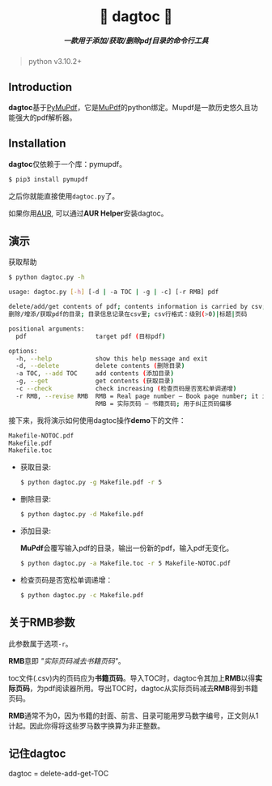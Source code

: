 <h1 align="center">🐍 dagtoc 📖</h1>

<h5 align="center">一款用于添加/获取/删除pdf目录的命令行工具</h5>

> python v3.10.2+



## Introduction

**dagtoc**基于[PyMuPdf](https://github.com/pymupdf/PyMuPDF)，它是[MuPdf](https://mupdf.com/)的python绑定。Mupdf是一款历史悠久且功能强大的pdf解析器。



## Installation

**dagtoc**仅依赖于一个库：pymupdf。

```bash
$ pip3 install pymupdf
```

之后你就能直接使用`dagtoc.py`了。

如果你用[AUR](https://wiki.archlinux.org/title/Arch_User_Repository), 可以通过**AUR Helper**安装dagtoc。



## 演示

获取帮助

```bash
$ python dagtoc.py -h

usage: dagtoc.py [-h] [-d | -a TOC | -g | -c] [-r RMB] pdf

delete/add/get contents of pdf; contents information is carried by csv; line in csv: level(>0)|title|page number
删除/增添/获取pdf的目录; 目录信息记录在csv里; csv行格式：级别(>0)|标题|页码

positional arguments:
  pdf                   target pdf (目标pdf)

options:
  -h, --help            show this help message and exit
  -d, --delete          delete contents (删除目录)
  -a TOC, --add TOC     add contents (添加目录)
  -g, --get             get contents (获取目录)
  -c --check            check increasing (检查页码是否宽松单调递增)
  -r RMB, --revise RMB  RMB = Real page number — Book page number; it is used to correct offset of page numbers
                        RMB = 实际页码 — 书籍页码; 用于纠正页码偏移
```

接下来，我将演示如何使用dagtoc操作**demo**下的文件：

```bash
Makefile-NOTOC.pdf
Makefile.pdf
Makefile.toc
```

- 获取目录:

    ```bash
    $ python dagtoc.py -g Makefile.pdf -r 5
    ```

- 删除目录:

    ```bash
    $ python dagtoc.py -d Makefile.pdf
    ```

- 添加目录:

    **MuPdf**会覆写输入pdf的目录，输出一份新的pdf，输入pdf无变化。

    ```bash
    $ python dagtoc.py -a Makefile.toc -r 5 Makefile-NOTOC.pdf
    ```


- 检查页码是否宽松单调递增：

    ```bash
    $ python dagtoc.py -c Makefile.pdf
    ```



## 关于RMB参数

此参数属于选项`-r`。

**RMB**意即 *"实际页码减去书籍页码"*。

toc文件(.csv)内的页码应为**书籍页码**。导入TOC时，dagtoc令其加上**RMB**以得**实际页码**，为pdf阅读器所用。导出TOC时，dagtoc从实际页码减去**RMB**得到书籍页码。

**RMB**通常不为0，因为书籍的封面、前言、目录可能用罗马数字编号，正文则从1计起。因此你得将这些罗马数字换算为非正整数。



## 记住dagtoc

dagtoc = delete-add-get-TOC

